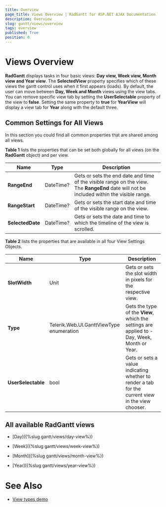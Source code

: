```yaml
---
title: Overview
page_title: Views Overview | RadGantt for ASP.NET AJAX Documentation
description: Overview
slug: gantt/views/overview
tags: overview
published: True
position: 0
---
```


# Views Overview



**RadGantt** displays tasks in four basic views: **Day view, Week view, Month view and Year view**. The **SelectedView** property specifies which of these views the gantt control uses when it first appears (loads). By default, the user can move between **Day, Week and Month** views using the view tabs. You can remove specific view tab by setting the **UserSelectable** property of the view to **false**. Setting the same property to **true** for **YearView** will display a view tab for **Year** along with the default three.


## Common Settings for All Views

In this section you could find all common properties that are shared among all views.

**Table 1** lists the properties that can be set both globally for all views (on the **RadGantt** object) and per view.

| Name | Type | Description |
| ------ | ------ | ------ |
| **RangeEnd** |DateTime?|Gets or sets the end date and time of the visible range on the view. The **RangeEnd** date will not be included within the visible range.|
| **RangeStart** |DateTime?|Gets or sets the start date and time of the visible range on the view.|
| **SelectedDate** |DateTime?|Gets or sets the date and time to which the timeline of the view is scrolled.|


**Table 2** lists the properties that are available in all four View Settings Objects.

| Name | Type | Description |
| ------ | ------ | ------ |
| **SlotWidth** |Unit|Gets or sets the slot width in pixels for the respective view.|
| **Type** |Telerik.Web.UI.GanttViewType enumeration|Gets the type of the **View**, which the settings are applied to - Day, Week, Month or Year.|
| **UserSelectable** |bool|Gets or sets a value indicating whether to render a tab for the current view in the view chooser.|


## All available RadGantt views

* [Day]({%slug gantt/views/day-view%})

* [Week]({%slug gantt/views/week-view%})

* [Month]({%slug gantt/views/month-view%})

* [Year]({%slug gantt/views/year-view%})


# See Also
 
 * [View types demo](http://demos.telerik.com/aspnet-ajax/gantt/examples/functionality/view-types/defaultcs.aspx)

 